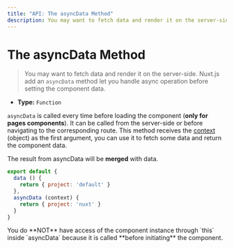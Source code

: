 ```yaml
---
title: "API: The asyncData Method"
description: You may want to fetch data and render it on the server-side. Nuxt.js add an `asyncData` method let you handle async operation before setting the component data.
---
```


# The asyncData Method

> You may want to fetch data and render it on the server-side.
Nuxt.js add an `asyncData` method let you handle async operation before setting the component data.

- **Type:** `Function`

`asyncData` is called every time before loading the component (**only for pages components**). It can be called from the server-side or before navigating to the corresponding route. This method receives the [context](/api/context) (object) as the first argument, you can use it to fetch some data and return the component data.

The result from asyncData will be **merged** with data.

```js
export default {
  data () {
    return { project: 'default' }
  },
  asyncData (context) {
    return { project: 'nuxt' }
  }
}
```

<div class="Alert Alert--orange">You do **NOT** have access of the component instance through `this` inside `asyncData` because it is called **before initiating** the component.</div>

